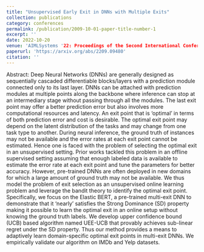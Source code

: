 ```yaml
---
title: "Unsupervised Early Exit in DNNs with Multiple Exits"
collection: publications
category: conferences
permalink: /publication/2009-10-01-paper-title-number-1
excerpt: ''
date: 2022-10-20
venue: 'AIMLSystems '22: Proceedings of the Second International Conference on AI-ML Systems'
paperurl: 'https://arxiv.org/abs/2209.09480'
citation: ''
---
```


Abstract: 
Deep Neural Networks (DNNs) are generally designed as sequentially cascaded differentiable blocks/layers with a prediction module connected only to its last layer. DNNs can be attached with prediction modules at multiple points along the backbone where inference can stop at an intermediary stage without passing through all the modules. The last exit point may offer a better prediction error but also involves more computational resources and latency. An exit point that is ‘optimal’ in terms of both prediction error and cost is desirable. The optimal exit point may depend on the latent distribution of the tasks and may change from one task type to another. During neural inference, the ground truth of instances may not be available and the error rates at each exit point cannot be estimated. Hence one is faced with the problem of selecting the optimal exit in an unsupervised setting. Prior works tackled this problem in an offline supervised setting assuming that enough labeled data is available to estimate the error rate at each exit point and tune the parameters for better accuracy. However, pre-trained DNNs are often deployed in new domains for which a large amount of ground truth may not be available. We thus model the problem of exit selection as an unsupervised online learning problem and leverage the bandit theory to identify the optimal exit point. Specifically, we focus on the Elastic BERT, a pre-trained multi-exit DNN to demonstrate that it ‘nearly’ satisfies the Strong Dominance (SD) property making it possible to learn the optimal exit in an online setup without knowing the ground truth labels. We develop upper confidence bound (UCB) based algorithm named UEE-UCB that provably achieves sub-linear regret under the SD property. Thus our method provides a means to adaptively learn domain-specific optimal exit points in multi-exit DNNs. We empirically validate our algorithm on IMDb and Yelp datasets.
